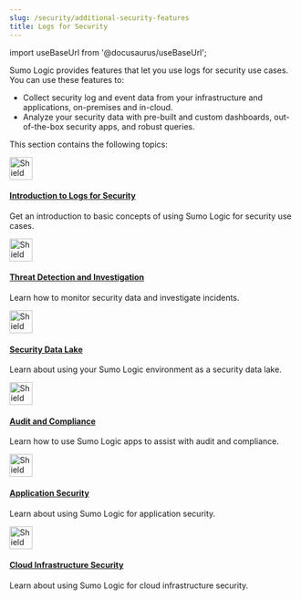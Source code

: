 ```yaml
---
slug: /security/additional-security-features
title: Logs for Security
---
```


import useBaseUrl from '@docusaurus/useBaseUrl';

Sumo Logic provides features that let you use logs for security use cases. You can use these features to:

* Collect security log and event data from your infrastructure and applications, on-premises and in-cloud.
* Analyze your security data with pre-built and custom dashboards, out-of-the-box security apps, and robust queries.

This section contains the following topics:

<div className="box-wrapper">
<div className="box smallbox card">
  <div className="container">
  <a href="/docs/security/additional-security-features/introduction"><img src={useBaseUrl('img/icons/security/security.png')} alt="Shield icon" width="40"/><h4>Introduction to Logs for Security</h4></a>
  <p>Get an introduction to basic concepts of using Sumo Logic for security use cases.</p>
  </div>
</div>
<div className="box smallbox card">
  <div className="container">
  <a href="/docs/security/additional-security-features/threat-detection-and-investigation"><img src={useBaseUrl('img/icons/security/security.png')} alt="Shield icon" width="40"/><h4>Threat Detection and Investigation</h4></a>
  <p>Learn how to monitor security data and investigate incidents.</p>
  </div>
</div>
<div className="box smallbox card">
  <div className="container">
  <a href="/docs/security/additional-security-features/data-lake"><img src={useBaseUrl('img/icons/security/security.png')} alt="Shield icon" width="40"/><h4>Security Data Lake</h4></a>
  <p>Learn about using your Sumo Logic environment as a security data lake.</p>
  </div>
</div>
<div className="box smallbox card">
  <div className="container">
  <a href="/docs/security/additional-security-features/audit-and-compliance"><img src={useBaseUrl('img/icons/security/security.png')} alt="Shield icon" width="40"/><h4>Audit and Compliance</h4></a>
  <p>Learn how to use Sumo Logic apps to assist with audit and compliance.</p>
  </div>
</div>
<div className="box smallbox card">
  <div className="container">
  <a href="/docs/security/additional-security-features/application-security"><img src={useBaseUrl('img/icons/security/security.png')} alt="Shield icon" width="40"/><h4>Application Security</h4></a>
  <p>Learn about using Sumo Logic for application security.</p>
  </div>
</div>
<div className="box smallbox card">
  <div className="container">
  <a href="/docs/security/additional-security-features/cloud-infrastructure-security"><img src={useBaseUrl('img/icons/security/security.png')} alt="Shield icon" width="40"/><h4>Cloud Infrastructure Security</h4></a>
  <p>Learn about using Sumo Logic for cloud infrastructure security.</p>
  </div>
</div>
</div>